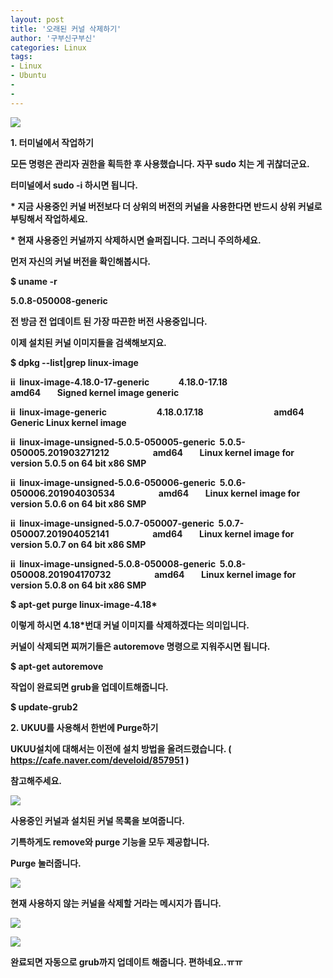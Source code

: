```yaml
---
layout: post
title: '오래된 커널 삭제하기'
author: '구부신구부신'
categories: Linux
tags:
- Linux
- Ubuntu
-
- 
---
```



<script> location.href='https://cafe.naver.com/develoid/864311' ; </script>

<p><p><img src="https://cafeptthumb-phinf.pstatic.net/MjAxOTA0MTVfMjgz/MDAxNTU1MjYwMTAwNDE4.1HO2uYWst6bDHPlbGFn4RBVh7LKTLfWg0cLsDCEo0Ksg.0F-FMIXUREoq9fwDHvPl9bW_9LpbREdRzGEWA1EFxvkg.PNG.kkw2821/%EB%94%94%EB%B2%A8%EB%A1%9C%EC%9D%B4%EB%93%9C_%EA%B8%80%EC%96%91%EC%8B%9D_%EB%94%94%ED%8F%B4%ED%8A%B8.png?type=w740"></p><p><b></p><p>1. 터미널에서 작업하기&nbsp;</p><p>모든 명령은 관리자 권한을 획득한 후 사용했습니다. 자꾸 sudo 치는 게 귀찮더군요.&nbsp;</p><p>터미널에서 sudo -i 하시면 됩니다.&nbsp;</p><p><b></p><p><b>* 지금 사용중인 커널 버전보다 더 상위의 버전의 커널을 사용한다면 반드시 상위 커널로 부팅해서 작업하세요.&nbsp;</b></p><p><b>* 현재 사용중인 커널까지 삭제하시면 슬퍼집니다. 그러니 주의하세요.&nbsp;</b></p><p><b></p><p>먼저 자신의 커널 버전을 확인해봅시다.&nbsp;</p><p><b></p><p>$ uname -r</p><p><p>5.0.8-050008-generic</p><p><b></p><p>전 방금 전 업데이트 된 가장 따끈한 버전 사용중입니다.&nbsp;</p><p><b></p><p>이제 설치된 커널 이미지들을 검색해보지요.&nbsp;</p><p><b></p><p>$ dpkg --list|grep linux-image</p><p><p>ii&nbsp; linux-image-4.18.0-17-generic&nbsp; &nbsp; &nbsp; &nbsp; &nbsp; &nbsp; &nbsp; 4.18.0-17.18&nbsp; &nbsp; &nbsp; &nbsp; &nbsp; &nbsp; &nbsp; &nbsp; &nbsp; &nbsp; &nbsp; &nbsp; &nbsp; &nbsp; &nbsp; &nbsp; &nbsp; amd64&nbsp; &nbsp; &nbsp; &nbsp; Signed kernel image generic</p><p>ii&nbsp; linux-image-generic&nbsp; &nbsp; &nbsp; &nbsp; &nbsp; &nbsp; &nbsp; &nbsp; &nbsp; &nbsp; &nbsp; &nbsp; 4.18.0.17.18&nbsp; &nbsp; &nbsp; &nbsp; &nbsp; &nbsp; &nbsp; &nbsp; &nbsp; &nbsp; &nbsp; &nbsp; &nbsp; &nbsp; &nbsp; &nbsp; &nbsp; amd64&nbsp; &nbsp; &nbsp; &nbsp; Generic Linux kernel image</p><p>ii&nbsp; linux-image-unsigned-5.0.5-050005-generic&nbsp; 5.0.5-050005.201903271212&nbsp; &nbsp; &nbsp; &nbsp; &nbsp; &nbsp; &nbsp; &nbsp; &nbsp; &nbsp; &nbsp;amd64&nbsp; &nbsp; &nbsp; &nbsp; Linux kernel image for version 5.0.5 on 64 bit x86 SMP</p><p>ii&nbsp; linux-image-unsigned-5.0.6-050006-generic&nbsp; 5.0.6-050006.201904030534&nbsp; &nbsp; &nbsp; &nbsp; &nbsp; &nbsp; &nbsp; &nbsp; &nbsp; &nbsp; &nbsp;amd64&nbsp; &nbsp; &nbsp; &nbsp; Linux kernel image for version 5.0.6 on 64 bit x86 SMP</p><p>ii&nbsp; linux-image-unsigned-5.0.7-050007-generic&nbsp; 5.0.7-050007.201904052141&nbsp; &nbsp; &nbsp; &nbsp; &nbsp; &nbsp; &nbsp; &nbsp; &nbsp; &nbsp; &nbsp;amd64&nbsp; &nbsp; &nbsp; &nbsp; Linux kernel image for version 5.0.7 on 64 bit x86 SMP</p><p>ii&nbsp; linux-image-unsigned-5.0.8-050008-generic&nbsp; 5.0.8-050008.201904170732&nbsp; &nbsp; &nbsp; &nbsp; &nbsp; &nbsp; &nbsp; &nbsp; &nbsp; &nbsp; &nbsp;amd64&nbsp; &nbsp; &nbsp; &nbsp; Linux kernel image for version 5.0.8 on 64 bit x86 SMP</p></p><p><b></p><p><p>$ apt-get purge linux-image-4.18*</p></p><p>이렇게 하시면 4.18*번대 커널 이미지를 삭제하겠다는 의미입니다.&nbsp;</p><p><b></p><p>커널이 삭제되면 찌꺼기들은 autoremove 명령으로 지워주시면 됩니다.&nbsp;</p><p>$ apt-get autoremove</p><p><b></p><p>작업이 완료되면 grub을 업데이트해줍니다.&nbsp;</p><p>$&nbsp;update-grub2</p><p><b></p><p>2. UKUU를 사용해서 한번에 Purge하기</p><p>UKUU설치에 대해서는 이전에 설치 방법을 올려드렸습니다. ( <a href="https://cafe.naver.com/develoid/857951">https://cafe.naver.com/develoid/857951</a> )</p><p>참고해주세요.&nbsp;</p><p><b></p><p><img src="https://cafeptthumb-phinf.pstatic.net/MjAxOTA0MTdfODYg/MDAxNTU1NDk3NjQxMjcy.x8in40dtH140ZQAavYIgA56Lh_0OsO3ixwUynyTQefwg.M5st3daJzXx9b6mwf9vqnmUFFuuFnIPoP9R2VCa7YRQg.PNG.dominant4u/%EC%8A%A4%ED%81%AC%EB%A6%B0%EC%83%B7%2C_2019-04-17_19-40-05.png?type=w740"><b></p><p>사용중인 커널과 설치된 커널 목록을 보여줍니다.</p><p>기특하게도 remove와 purge 기능을 모두 제공합니다.&nbsp;</p><p>Purge 눌러줍니다.&nbsp;</p><p><img src="https://cafeptthumb-phinf.pstatic.net/MjAxOTA0MTdfMTMy/MDAxNTU1NDk3Njg1OTkx.UOnZ4KEzaRw9A-YL1svJyXDBJiV9piS2JQKXd2uS_Jkg.DzZ8XzdjHUTqWsrrcH2NqknEEqC_VT6xlnA13PUPVSog.PNG.dominant4u/%EC%8A%A4%ED%81%AC%EB%A6%B0%EC%83%B7%2C_2019-04-17_19-41-15.png?type=w740"><b></p><p>현재 사용하지 않는 커널을 삭제할 거라는 메시지가 뜹니다.&nbsp;</p><p><img src="https://cafeptthumb-phinf.pstatic.net/MjAxOTA0MTdfNjQg/MDAxNTU1NDk3NzQ1NTg0.TFOYbK6Ugm-DI1y-W3JvOXa8KiHQIOzNJ7D5rDnk3gQg.M7WpsgJ1-uDXYP_S0zctyC20NQ45pGvU-NrlLXTeIDkg.PNG.dominant4u/%EC%8A%A4%ED%81%AC%EB%A6%B0%EC%83%B7%2C_2019-04-17_19-42-13.png?type=w740"><b></p><p><b></p><p><img src="https://cafeptthumb-phinf.pstatic.net/MjAxOTA0MTdfNjMg/MDAxNTU1NDk3ODE4Mjk5.mPlve3wXYkPv9S0YJ5F1LojnB1IdhUZlshvs_X8jPf0g.jn5iedinewOh0bADAHLLqNLg2JIgfS1MJVfhXTW6lB8g.PNG.dominant4u/%EC%8A%A4%ED%81%AC%EB%A6%B0%EC%83%B7%2C_2019-04-17_19-43-17.png?type=w740"><b></p><p>완료되면 자동으로 grub까지 업데이트 해줍니다. 편하네요..ㅠㅠ</p><p><b></p></p></p>
